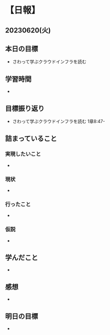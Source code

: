 # 【日報】
## 20230620(火)
## 本日の目標
- さわって学ぶクラウドインフラを読む 

## 学習時間
- 

## 目標振り返り
- さわって学ぶクラウドインフラを読む 1章8:47-


## 詰まっていること
### 実現したいこと 
- 
### 現状
- 
### 行ったこと 
- 
### 仮説
- 

## 学んだこと
- 

## 感想
- 

## 明日の目標
- 


